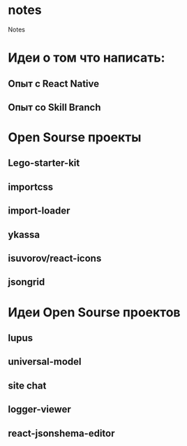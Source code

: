 # notes
Notes

# Идеи о том что написать:


## Опыт с React Native
## Опыт со Skill Branch

# Open Sourse проекты

## Lego-starter-kit
## importcss
## import-loader
## ykassa
## isuvorov/react-icons
## jsongrid 

# Идеи Open Sourse проектов

## lupus
## universal-model
## site chat
## logger-viewer
## react-jsonshema-editor
